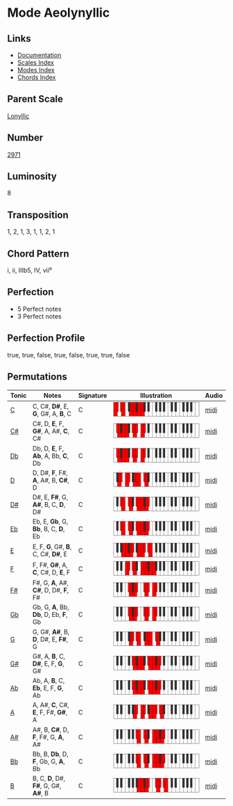 # Mode Aeolynyllic

## Links

- [Documentation](README.md)
- [Scales Index](Scales.md)
- [Modes Index](Modes.md)
- [Chords Index](Chords.md)

## Parent Scale

[Lonyllic](ScaleLonyllic.md)

## Number

[2971](https://ianring.com/musictheory/scales/2971)

## Luminosity

8

## Transposition

1, 2, 1, 3, 1, 1, 2, 1

## Chord Pattern

i, ii, IIIb5, IV, vii⁰

## Perfection

- 5 Perfect notes
- 3 Perfect notes

## Perfection Profile

true, true, false, true, false, true, true, false

## Permutations

| Tonic | Notes | Signature | Illustration | Audio |
|-------|-------|-----------|--------------|-------|
| [C](ModeCNaturalAeolynyllic.md) | C, C#, **D#**, E, **G**, G#, A, **B**, C | C | ![CNaturalAeolynyllic](ModeCNaturalAeolynyllic.png) | [midi](https://github.com/edipermadi/music/blob/main/docs/ModeCNaturalAeolynyllic.mid?raw=true) |
| [C#](ModeCSharpAeolynyllic.md) | C#, D, **E**, F, **G#**, A, A#, **C**, C# | C | ![CSharpAeolynyllic](ModeCSharpAeolynyllic.png) | [midi](https://github.com/edipermadi/music/blob/main/docs/ModeCSharpAeolynyllic.mid?raw=true) |
| [Db](ModeDFlatAeolynyllic.md) | Db, D, **E**, F, **Ab**, A, Bb, **C**, Db | C | ![DFlatAeolynyllic](ModeDFlatAeolynyllic.png) | [midi](https://github.com/edipermadi/music/blob/main/docs/ModeDFlatAeolynyllic.mid?raw=true) |
| [D](ModeDNaturalAeolynyllic.md) | D, D#, **F**, F#, **A**, A#, B, **C#**, D | C | ![DNaturalAeolynyllic](ModeDNaturalAeolynyllic.png) | [midi](https://github.com/edipermadi/music/blob/main/docs/ModeDNaturalAeolynyllic.mid?raw=true) |
| [D#](ModeDSharpAeolynyllic.md) | D#, E, **F#**, G, **A#**, B, C, **D**, D# | C | ![DSharpAeolynyllic](ModeDSharpAeolynyllic.png) | [midi](https://github.com/edipermadi/music/blob/main/docs/ModeDSharpAeolynyllic.mid?raw=true) |
| [Eb](ModeEFlatAeolynyllic.md) | Eb, E, **Gb**, G, **Bb**, B, C, **D**, Eb | C | ![EFlatAeolynyllic](ModeEFlatAeolynyllic.png) | [midi](https://github.com/edipermadi/music/blob/main/docs/ModeEFlatAeolynyllic.mid?raw=true) |
| [E](ModeENaturalAeolynyllic.md) | E, F, **G**, G#, **B**, C, C#, **D#**, E | C | ![ENaturalAeolynyllic](ModeENaturalAeolynyllic.png) | [midi](https://github.com/edipermadi/music/blob/main/docs/ModeENaturalAeolynyllic.mid?raw=true) |
| [F](ModeFNaturalAeolynyllic.md) | F, F#, **G#**, A, **C**, C#, D, **E**, F | C | ![FNaturalAeolynyllic](ModeFNaturalAeolynyllic.png) | [midi](https://github.com/edipermadi/music/blob/main/docs/ModeFNaturalAeolynyllic.mid?raw=true) |
| [F#](ModeFSharpAeolynyllic.md) | F#, G, **A**, A#, **C#**, D, D#, **F**, F# | C | ![FSharpAeolynyllic](ModeFSharpAeolynyllic.png) | [midi](https://github.com/edipermadi/music/blob/main/docs/ModeFSharpAeolynyllic.mid?raw=true) |
| [Gb](ModeGFlatAeolynyllic.md) | Gb, G, **A**, Bb, **Db**, D, Eb, **F**, Gb | C | ![GFlatAeolynyllic](ModeGFlatAeolynyllic.png) | [midi](https://github.com/edipermadi/music/blob/main/docs/ModeGFlatAeolynyllic.mid?raw=true) |
| [G](ModeGNaturalAeolynyllic.md) | G, G#, **A#**, B, **D**, D#, E, **F#**, G | C | ![GNaturalAeolynyllic](ModeGNaturalAeolynyllic.png) | [midi](https://github.com/edipermadi/music/blob/main/docs/ModeGNaturalAeolynyllic.mid?raw=true) |
| [G#](ModeGSharpAeolynyllic.md) | G#, A, **B**, C, **D#**, E, F, **G**, G# | C | ![GSharpAeolynyllic](ModeGSharpAeolynyllic.png) | [midi](https://github.com/edipermadi/music/blob/main/docs/ModeGSharpAeolynyllic.mid?raw=true) |
| [Ab](ModeAFlatAeolynyllic.md) | Ab, A, **B**, C, **Eb**, E, F, **G**, Ab | C | ![AFlatAeolynyllic](ModeAFlatAeolynyllic.png) | [midi](https://github.com/edipermadi/music/blob/main/docs/ModeAFlatAeolynyllic.mid?raw=true) |
| [A](ModeANaturalAeolynyllic.md) | A, A#, **C**, C#, **E**, F, F#, **G#**, A | C | ![ANaturalAeolynyllic](ModeANaturalAeolynyllic.png) | [midi](https://github.com/edipermadi/music/blob/main/docs/ModeANaturalAeolynyllic.mid?raw=true) |
| [A#](ModeASharpAeolynyllic.md) | A#, B, **C#**, D, **F**, F#, G, **A**, A# | C | ![ASharpAeolynyllic](ModeASharpAeolynyllic.png) | [midi](https://github.com/edipermadi/music/blob/main/docs/ModeASharpAeolynyllic.mid?raw=true) |
| [Bb](ModeBFlatAeolynyllic.md) | Bb, B, **Db**, D, **F**, Gb, G, **A**, Bb | C | ![BFlatAeolynyllic](ModeBFlatAeolynyllic.png) | [midi](https://github.com/edipermadi/music/blob/main/docs/ModeBFlatAeolynyllic.mid?raw=true) |
| [B](ModeBNaturalAeolynyllic.md) | B, C, **D**, D#, **F#**, G, G#, **A#**, B | C | ![BNaturalAeolynyllic](ModeBNaturalAeolynyllic.png) | [midi](https://github.com/edipermadi/music/blob/main/docs/ModeBNaturalAeolynyllic.mid?raw=true) |
